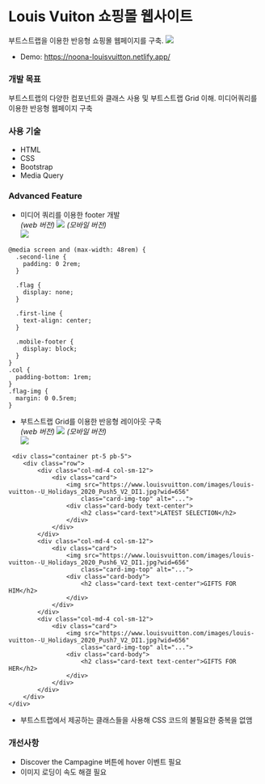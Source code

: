 # Louis Vuiton 쇼핑몰 웹사이트 
부트스트랩을 이용한 반응형 쇼핑몰 웹페이지를 구축. 
![](https://i.imgur.com/5Tb5RzN.jpg)

* Demo: https://noona-louisvuitton.netlify.app/

### 개발 목표 
부트스트랩의 다양한 컴포넌트와 클래스 사용 및 부트스트랩 Grid 이해. 미디어쿼리를 이용한 반응형 웹페이지 구축
### 사용 기술
* HTML
* CSS
* Bootstrap
* Media Query
### Advanced Feature
* 미디어 쿼리를 이용한 footer 개발 <br>
 _(web 버전)_
![](https://i.imgur.com/4uqRyU0.png)
 _(모바일 버전)_ <br>
![](https://i.imgur.com/Clb1bdW.png)
```css=
@media screen and (max-width: 48rem) {
  .second-line {
    padding: 0 2rem;
  }

  .flag {
    display: none;
  }

  .first-line {
    text-align: center;
  }

  .mobile-footer {
    display: block;
  }
}
.col {
  padding-bottom: 1rem;
}
.flag-img {
  margin: 0 0.5rem;
}
```
* 부트스트랩 Grid를 이용한 반응형 레이아웃 구축<br>
 _(web 버전)_
![](https://i.imgur.com/Z8VL6OC.png)
 _(모바일 버전)_ <br>
![](https://i.imgur.com/xHGAWlc.png)
```html=
 <div class="container pt-5 pb-5">
    <div class="row"> 
        <div class="col-md-4 col-sm-12">
            <div class="card">
                <img src="https://www.louisvuitton.com/images/louis-vuitton--U_Holidays_2020_Push5_V2_DI1.jpg?wid=656"
                    class="card-img-top" alt="...">
                <div class="card-body text-center">
                    <h2 class="card-text">LATEST SELECTION</h2>
                </div>
            </div> 
        </div>
        <div class="col-md-4 col-sm-12">
            <div class="card">
                <img src="https://www.louisvuitton.com/images/louis-vuitton--U_Holidays_2020_Push6_V2_DI1.jpg?wid=656"
                    class="card-img-top" alt="...">
                <div class="card-body">
                    <h2 class="card-text text-center">GIFTS FOR HIM</h2>
                </div>
            </div>
        </div>
        <div class="col-md-4 col-sm-12">
            <div class="card">
                <img src="https://www.louisvuitton.com/images/louis-vuitton--U_Holidays_2020_Push7_V2_DI1.jpg?wid=656"
                    class="card-img-top" alt="...">
                <div class="card-body">
                    <h2 class="card-text text-center">GIFTS FOR HER</h2>
                </div>
            </div>
        </div>
    </div>
</div>
```

* 부트스트랩에서 제공하는 클래스들을 사용해 CSS 코드의 불필요한 중복을 없앰


### 개선사항
* Discover the Campagine 버튼에 hover 이벤트 필요
* 이미지 로딩이 속도 해결 필요


